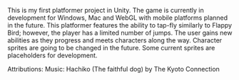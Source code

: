 This is my first platformer project in Unity. The game is currently in development for Windows, Mac and WebGL with mobile platforms planned in the future. This platformer features the ability to tap-fly similarly to Flappy Bird; however, the player has a limited number of jumps. The user gains new abilities as they progress and meets characters along the way. Character sprites are going to be changed in the future. Some current sprites are placeholders for development.

Attributions:
Music: Hachiko (The faithful dog) by The Kyoto Connection
